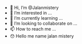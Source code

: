 - 👋 Hi, I’m @Jalanmistery
- 👀 I’m interested in ...
- 🌱 I’m currently learning ...
- 💞️ I’m looking to collaborate on ...
- 📫 How to reach me ...
- 😯 Hello me name jalan mistery
<!---
Jalanmistery/Jalanmistery is a ✨ special ✨ repository because its `README.md` (this file) appears on your GitHub profile.
You can click the Preview link to take a look at your changes.
--->
